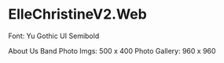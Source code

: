 # ElleChristineV2.Web

Font: Yu Gothic UI Semibold

About Us Band Photo Imgs: 500 x 400
Photo Gallery: 960 x 960


